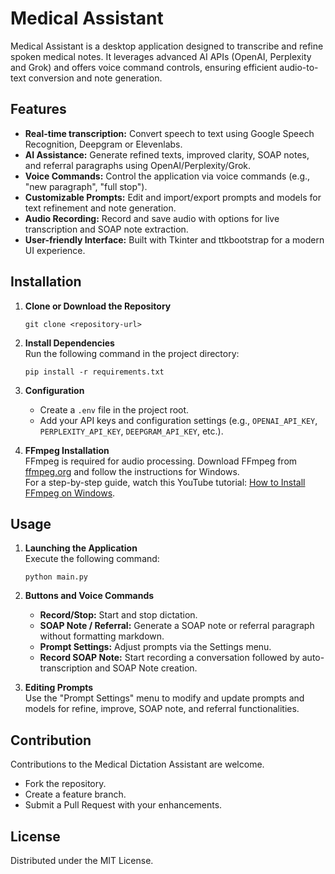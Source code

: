 # Medical Assistant

Medical Assistant is a desktop application designed to transcribe and refine spoken medical notes. It leverages advanced AI APIs (OpenAI, Perplexity and Grok) and offers voice command controls, ensuring efficient audio-to-text conversion and note generation.

## Features
- **Real-time transcription:** Convert speech to text using Google Speech Recognition, Deepgram or Elevenlabs.
- **AI Assistance:** Generate refined texts, improved clarity, SOAP notes, and referral paragraphs using OpenAI/Perplexity/Grok.
- **Voice Commands:** Control the application via voice commands (e.g., "new paragraph", "full stop").
- **Customizable Prompts:** Edit and import/export prompts and models for text refinement and note generation.
- **Audio Recording:** Record and save audio with options for live transcription and SOAP note extraction.
- **User-friendly Interface:** Built with Tkinter and ttkbootstrap for a modern UI experience.

## Installation

1. **Clone or Download the Repository**
   ```
   git clone <repository-url>
   ```

2. **Install Dependencies**  
   Run the following command in the project directory:
   ```
   pip install -r requirements.txt
   ```

3. **Configuration**  
   - Create a `.env` file in the project root.
   - Add your API keys and configuration settings (e.g., `OPENAI_API_KEY`, `PERPLEXITY_API_KEY`, `DEEPGRAM_API_KEY`, etc.).

4. **FFmpeg Installation**  
   FFmpeg is required for audio processing. Download FFmpeg from [ffmpeg.org](https://ffmpeg.org) and follow the instructions for Windows.  
   For a step-by-step guide, watch this YouTube tutorial: [How to Install FFmpeg on Windows](https://youtu.be/JR36oH35Fgg?si=MoabHE-pi3NrJo4U).

## Usage

1. **Launching the Application**  
   Execute the following command:
   ```
   python main.py
   ```

2. **Buttons and Voice Commands**  
   - **Record/Stop:** Start and stop dictation.
   - **SOAP Note / Referral:** Generate a SOAP note or referral paragraph without formatting markdown.
   - **Prompt Settings:** Adjust prompts via the Settings menu.
   - **Record SOAP Note:** Start recording a conversation followed by auto-transcription and SOAP Note creation. 

3. **Editing Prompts**  
   Use the "Prompt Settings" menu to modify and update prompts and models for refine, improve, SOAP note, and referral functionalities.

## Contribution

Contributions to the Medical Dictation Assistant are welcome.  
- Fork the repository.
- Create a feature branch.
- Submit a Pull Request with your enhancements.

## License

Distributed under the MIT License.

